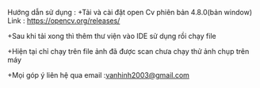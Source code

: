 Hướng dẫn sử dụng :
+Tải và cài đặt open Cv phiên bản 4.8.0(bản  window) Link : https://opencv.org/releases/

+Sau khi tải xong thì thêm thư viện vào IDE sử dụng  rồi chạy file


+Hiện tại chỉ chạy trên file ảnh đã được scan chưa chạy thử ảnh chụp trên máy


+Mọi góp ý liên hệ qua email :vanhinh2003@gmail.com 
